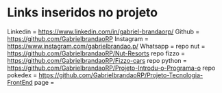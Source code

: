 # Links inseridos no projeto

Linkedin =  https://www.linkedin.com/in/gabriel-brandaorp/
Github = https://github.com/GabrielbrandaoRP
Instagram =  https://www.instagram.com/gabrielbrandao.p/
Whatsapp = 
repo nut = https://github.com/GabrielbrandaoRP/Nut-Resorts
repo fizzo = https://github.com/GabrielbrandaoRP/Fizzo-cars
repo python = https://github.com/GabrielbrandaoRP/Projeto-Introdu-o-Programa-o
repo pokedex = https://github.com/GabrielbrandaoRP/Projeto-Tecnologia-FrontEnd
page = 

